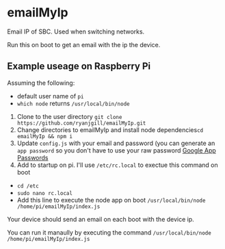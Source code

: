 # emailMyIp
Email IP of SBC. Used when switching networks.

Run this on boot to get an email with the ip the device.

## Example useage on Raspberry Pi
Assuming the following:
- default user name of `pi`
- `which node` returns `/usr/local/bin/node`

1. Clone to the user directory `git clone https://github.com/ryanjgill/emailMyIp.git`
2. Change directories to emailMyIp and install node dependencies`cd emailMyIp && npm i`
3. Update `config.js` with your email and password (you can generate an `app password` so you don't have to use your raw password 
[Google App Passwords](https://myaccount.google.com/apppasswords "Google App Passwords")
5. Add to startup on pi. I'll use `/etc/rc.local` to exectue this command on boot
- `cd /etc`
- `sudo nano rc.local`
- Add this line to execute the node app on boot `/usr/local/bin/node /home/pi/emailMyIp/index.js`

Your device should send an email on each boot with the device ip.

You can run it manaully by executing the command `/usr/local/bin/node /home/pi/emailMyIp/index.js`